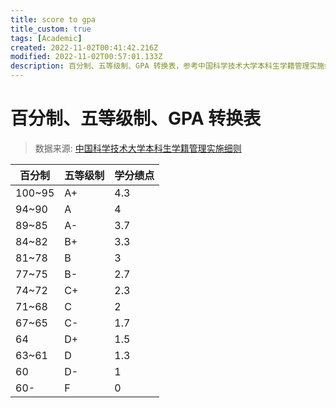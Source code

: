 ```yaml
---
title: score to gpa
title_custom: true
tags: [Academic]
created: 2022-11-02T00:41:42.216Z
modified: 2022-11-02T00:57:01.133Z
description: 百分制、五等级制、GPA 转换表，参考中国科学技术大学本科生学籍管理实施细则
---
```


# 百分制、五等级制、GPA 转换表

> 数据来源: [中国科学技术大学本科生学籍管理实施细则](https://xxgk.ustc.edu.cn/2017/1024/c13949a204980/page.htm)

|   百分制   |   五等级制   |   学分绩点   |
| ---------- | ------------ | ------------ |
| 100~95    | A+          | 4.3          |
| 94~90     | A            | 4            |
| 89~85     | A-          | 3.7          |
| 84~82     | B+          | 3.3          |
| 81~78     | B            | 3            |
| 77~75     | B-          | 2.7          |
| 74~72     | C+          | 2.3          |
| 71~68     | C            | 2            |
| 67~65     | C-          | 1.7          |
| 64         | D+          | 1.5          |
| 63~61     | D            | 1.3          |
| 60         | D-          | 1            |
| 60-        | F            | 0            |
